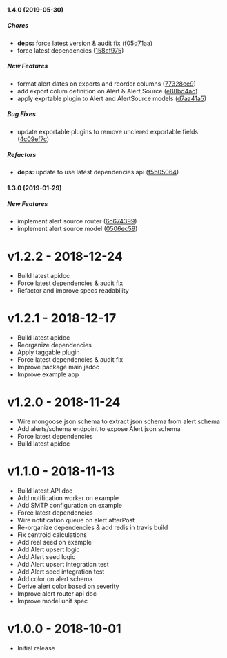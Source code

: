 #### 1.4.0 (2019-05-30)

##### Chores

* **deps:**  force latest version & audit fix ([f05d71aa](https://github.com/CodeTanzania/emis-alert/commit/f05d71aaee752fc5d80d66372abd6e91155a7f4b))
*  force latest dependencies ([158ef975](https://github.com/CodeTanzania/emis-alert/commit/158ef975a1ef42ceb08b89f4662d95202de74da2))

##### New Features

*  format alert dates on exports and reorder columns ([77328ee9](https://github.com/CodeTanzania/emis-alert/commit/77328ee905041cc8e08e7ad4550c1d479f807480))
*  add export colum definition on Alert & Alert Source ([e88bd4ac](https://github.com/CodeTanzania/emis-alert/commit/e88bd4ac5e0e567f12f5ef82c8667369b6b0b53e))
*  apply exprtable plugin to Alert and AlertSource models ([d7aa41a5](https://github.com/CodeTanzania/emis-alert/commit/d7aa41a5f725db2436153f9b42bd0003b03b70df))

##### Bug Fixes

*  update exportable plugins to remove unclered exportable fields ([4c09ef7c](https://github.com/CodeTanzania/emis-alert/commit/4c09ef7c3ee5b7d042bbcf97eab59c1c18ba8d68))

##### Refactors

* **deps:**  update to use latest dependencies api ([f5b05064](https://github.com/CodeTanzania/emis-alert/commit/f5b0506476861508670aed0b21f8e28ce946ea86))

#### 1.3.0 (2019-01-29)

##### New Features

*  implement alert source router ([6c674399](https://github.com/CodeTanzania/emis-alert/commit/6c6743999de31bb0d842552b45405a6eb0f3996c))
*  implement alert source model ([0506ec59](https://github.com/CodeTanzania/emis-alert/commit/0506ec593f9d7e7b3903411edc602f7cd5705316))

# v1.2.2 - 2018-12-24
- Build latest apidoc
- Force latest dependencies & audit fix
- Refactor and improve specs readability

# v1.2.1 - 2018-12-17
- Build latest apidoc
- Reorganize dependencies
- Apply taggable plugin
- Force latest dependencies & audit fix
- Improve package main jsdoc
- Improve example app

# v1.2.0 - 2018-11-24  
- Wire mongoose json schema to extract json schema from alert schema     
- Add alerts/schema endpoint to expose Alert json schema
- Force latest dependencies
- Build latest apidoc

# v1.1.0 - 2018-11-13
- Build latest API doc
- Add notification worker on example
- Add SMTP configuration on example
- Force latest dependencies
- Wire notification queue on alert afterPost
- Re-organize dependencies & add redis in travis build
- Fix centroid calculations
- Add real seed on example
- Add Alert upsert logic
- Add Alert seed logic
- Add Alert upsert integration test
- Add Alert seed integration test
- Add color on alert schema
- Derive alert color based on severity
- Improve alert router api doc
- Improve model unit spec



# v1.0.0 - 2018-10-01
- Initial release
